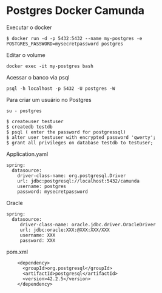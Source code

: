 # Postgres Docker Camunda
Executar o docker
```
$ docker run -d -p 5432:5432 --name my-postgres -e POSTGRES_PASSWORD=mysecretpassword postgres

```
Editar o volume
```
docker exec -it my-postgres bash
```
Acessar o banco via psql
```
psql -h localhost -p 5432 -U postgres -W
```
Para criar um usuário no Postgres
```
su - postgres
```
```
$ createuser testuser
$ createdb testdb
$ psql ( enter the password for postgressql)
$ alter user testuser with encrypted password 'qwerty';
$ grant all privileges on database testdb to testuser;
```
Application.yaml
```
spring:
  datasource:
    driver-class-name: org.postgresql.Driver
    url: jdbc:postgresql://localhost:5432/camunda
    username: postgres
    password: mysecretpassword
```
Oracle
```
spring:
  datasource:
     driver-class-name: oracle.jdbc.driver.OracleDriver
     url: jdbc:oracle:XXX:@XXX:XXX/XXX
     username: XXX
     password: XXX
```
pom.xml
```
    <dependency>
      <groupId>org.postgresql</groupId>
      <artifactId>postgresql</artifactId>
      <version>42.2.5</version>
    </dependency>
```
